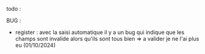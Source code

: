 todo : 


BUG : 
- register : avec la saisi automatique il y a un bug qui indique que les champs sont invalide alors qu'ils sont tous bien
        => a valider je ne l'ai plus eu (01/10/2024)
